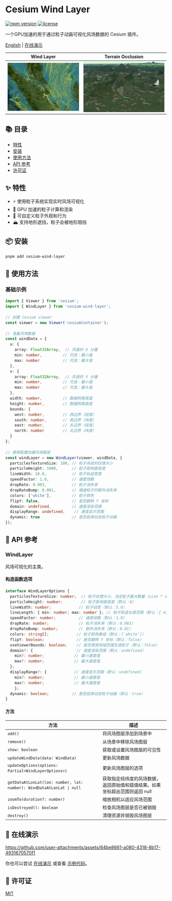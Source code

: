 # Cesium Wind Layer

[![npm version](https://img.shields.io/npm/v/cesium-wind-layer.svg)](https://www.npmjs.com/package/cesium-wind-layer)
[![license](https://img.shields.io/npm/l/cesium-wind-layer.svg)](https://github.com/your-repo/cesium-wind-layer/blob/main/LICENSE)

一个GPU加速的用于通过粒子动画可视化风场数据的 Cesium 插件。

[English](/packages/cesium-wind-layer/readme.md) | [在线演示](https://cesium-wind-layer.opendde.com/)

| Wind Layer | Terrain Occlusion |
|-----------------|------------------------|
| ![Wind Layer Demo](/pictures/wind.gif) | ![Terrain Occlusion Demo](/pictures/terrain.gif) |

## 📚 目录

- [特性](#特性)
- [安装](#安装)
- [使用方法](#使用方法)
- [API 参考](#api-参考)
- [许可证](#许可证)

## ✨ 特性

- ⚡️ 使用粒子系统实现实时风场可视化
- 🚀 GPU 加速的粒子计算和渲染
- 🎨 可自定义粒子外观和行为
- 🏔️ 支持地形遮挡，粒子会被地形阻挡

## 📦 安装

```bash
pnpm add cesium-wind-layer
```

## 🚀 使用方法

### 基础示例

```typescript
import { Viewer } from 'cesium';
import { WindLayer } from 'cesium-wind-layer';

// 创建 Cesium viewer
const viewer = new Viewer('cesiumContainer');

// 准备风场数据
const windData = {
  u: {
    array: Float32Array,  // 风速的 U 分量
    min: number,         // 可选：最小值
    max: number          // 可选：最大值
  },
  v: {
    array: Float32Array,  // 风速的 V 分量
    min: number,         // 可选：最小值
    max: number          // 可选：最大值
  },
  width: number,         // 数据网格宽度
  height: number,        // 数据网格高度
  bounds: {
    west: number,        // 西边界（经度）
    south: number,       // 南边界（纬度）
    east: number,        // 东边界（经度）
    north: number        // 北边界（纬度）
  }
};

// 使用配置创建风场图层
const windLayer = new WindLayer(viewer, windData, {
  particlesTextureSize: 100, // 粒子系统的纹理大小
  particleHeight: 1000,      // 粒子距地面高度
  lineWidth: 10.0,           // 粒子轨迹宽度
  speedFactor: 1.0,          // 速度倍数
  dropRate: 0.003,           // 粒子消失率
  dropRateBump: 0.001,       // 慢速粒子的额外消失率
  colors: ['white'],         // 粒子颜色
  flipY: false,              // 是否翻转 Y 坐标
  domain: undefined,         // 速度渲染范围
  displayRange: undefined,    // 速度显示范围
  dynamic: true              // 是否启用动态粒子动画
});
```

## 📖 API 参考

### WindLayer

风场可视化的主类。

#### 构造函数选项

```typescript
interface WindLayerOptions {
  particlesTextureSize: number;  // 粒子纹理大小，决定粒子最大数量（size * size）（默认：100）
  particleHeight: number;        // 粒子距地面高度（默认：0）
  lineWidth: number;            // 粒子线宽（默认：5.0）
  lineLength: { min: number; max: number }; // 粒子轨迹长度范围（默认：{ min: 20, max: 100 }）
  speedFactor: number;          // 速度倍数（默认：1.0）
  dropRate: number;             // 粒子消失率（默认：0.003）
  dropRateBump: number;         // 额外消失率（默认：0.01）
  colors: string[];            // 粒子颜色数组（默认：['white']）
  flipY: boolean;              // 是否翻转 Y 坐标（默认：false）
  useViewerBounds: boolean;    // 是否使用视域范围生成粒子（默认：false）
  domain?: {                   // 速度渲染范围（默认：undefined）
    min?: number;             // 最小速度值
    max?: number;             // 最大速度值
  };
  displayRange?: {            // 速度显示范围（默认：undefined）
    min?: number;             // 最小速度值
    max?: number;             // 最大速度值
    };
  dynamic: boolean;          // 是否启用动态粒子动画（默认：true）
}
```

#### 方法

| 方法 | 描述 |
|--------|-------------|
| `add()` | 将风场图层添加到场景中 |
| `remove()` | 从场景中移除风场图层 |
| `show: boolean` | 获取或设置风场图层的可见性 |
| `updateWindData(data: WindData)` | 更新风场数据 |
| `updateOptions(options: Partial<WindLayerOptions>)` | 更新风场图层的选项 |
| `getDataAtLonLat(lon: number, lat: number): WindDataAtLonLat \| null` | 获取指定经纬度的风场数据，返回原始值和插值结果。如果坐标超出范围则返回 null |
| `zoomTo(duration?: number)` | 缩放相机以适应风场范围 |
| `isDestroyed(): boolean` | 检查风场图层是否已被销毁 |
| `destroy()` | 清理资源并销毁风场图层 |

## 🎥 在线演示

https://github.com/user-attachments/assets/64be8661-a080-4318-8b17-4931670570f1

你也可以尝试 [在线演示](https://cesium-wind-layer.opendde.com/) 或查看 [示例代码](../../example)。

## 📄 许可证

[MIT](/LICENSE)
